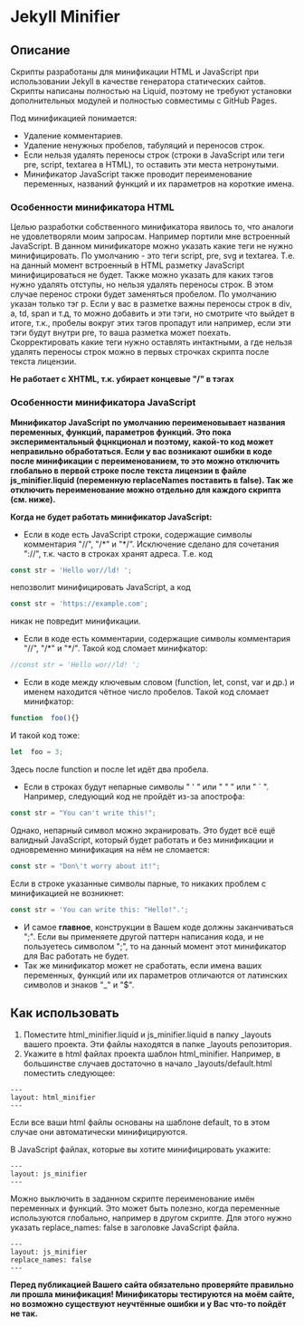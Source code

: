 # Jekyll Minifier

## Описание
Cкрипты разработаны для минификации HTML и JavaScript при использовании Jekyll в качестве генератора статических сайтов. Скрипты написаны полностью на Liquid, поэтому не требуют установки дополнительных модулей и полностью совместимы с GitHub Pages.  

Под минификацией понимается:
* Удаление комментариев.
* Удаление ненужных пробелов, табуляций и переносов строк.
* Если нельзя удалять переносы строк (строки в JavaScript или теги pre, script, textarea в HTML), то оставить эти места нетронутыми.
* Минификатор JavaScript также проводит переименование переменных, названий функций и их параметров на короткие имена.

### Особенности минификатора HTML
Целью разработки собственного минификатора явилось то, что аналоги не удовлетворяли моим запросам. Например портили мне встроенный JavaScript. В данном минификаторе можно указать какие теги не нужно минифицировать. По умолчанию - это теги script, pre, svg и textarea. Т.е. на данный момент встроенный в HTML разметку JavaScript минифицироваться не будет. Также можно указать для каких тэгов нужно удалять отступы, но нельзя удалять переносы строк. В этом случае перенос строки будет заменяться пробелом. По умолчанию указан только тэг p. Если у вас в разметке важны переносы строк в div, a, td, span и т.д, то можно добавить и эти тэги, но смотрите что выйдет в итоге, т.к., пробелы вокруг этих тэгов пропадут или например, если эти тэги будут внутри pre, то ваша разметка может поехать.  
Скорректировать какие теги нужно оставлять интактными, а где нельзя удалять переносы строк можно в первых строчках скрипта после текста лицензии.

**Не работает с XHTML, т.к. убирает концевые "/" в тэгах**  

### Особенности минификатора JavaScript
**Минификатор JavaScript по умолчанию переименовывает названия переменных, функций, параметров функций. Это пока экспериментальный фцнкционал и поэтому, какой-то код может неправильно обработаться. Если у вас возникают ошибки в коде после минификации с переименованием, то это можно отключить глобально в первой строке после текста лицензии в файле js_minifier.liquid (переменную replaceNames поставить в false). Так же отключить переименование можно отдельно для каждого скрипта (см. ниже).**

**Когда не будет работать минификатор JavaScript:**
* Если в коде есть JavaScript строки, содержащие символы комментария "//", "/\*" и "\*/". Исключение сделано для сочетания "://", т.к. часто в строках хранят адреса. Т.е. код
```javascript
const str = 'Hello wor//ld! ';
```
непозволит минифицировать JavaScript, а код
```javascript
const str = 'https://example.com';
```
никак не повредит минификации.
* Если в коде есть комментарии, содержащие символы комментария "//", "/\*" и "\*/". Такой код сломает минифкатор:
```javascript
//const str = 'Hello wor//ld! ';
```
* Если в коде между ключевым словом (function, let, const, var и др.) и именем находится чётное число пробелов. Такой код сломает минифкатор:
```javascript
function  foo(){}
```
И такой код тоже:
```javascript
let  foo = 3;
```
Здесь после function и после let идёт два пробела.
* Если в строках будут непарные символы " ' " или " " " или " ` ". Например, следующий код не пройдёт из-за апострофа:
```javascript
const str = "You can't write this!";
```
Однако, непарный символ можно экранировать. Это будет всё ещё валидный JavaScript, который будет работать и без минификации и одновременно минификация на нём не сломается:
```javascript
const str = "Don\'t worry about it!";
```
Если в строке указанные символы парные, то никаких проблем с минификацией не возникнет:
```javascript
const str = 'You can write this: "Hello!".';
```
* И самое **главное**, конструкции в Вашем коде должны заканчиваться ";". Если вы применяете другой паттерн написания кода, и не пользуетесь символом ";", то на данный момент этот минификатор для Вас работать не будет.
* Так же минификатор может не сработать, если имена ваших переменных, функций или их параметров отличаются от латинских символов и знаков "_" и "$".

## Как использовать
1. Поместите html_minifier.liquid и js_minifier.liquid в папку _layouts вашего проекта. Эти файлы находятся в папке _layouts репозитория.
2. Укажите в html файлах проекта шаблон html_minifier. Например, в большинстве случаев достаточно в начало _layouts/default.html поместить следующее:
```
---
layout: html_minifier
---
```
Если все ваши html файлы основаны на шаблоне default, то в этом случае они автоматически минифицируются.  

В JavaScript файлах, которые вы хотите минифицировать укажите:
```
---
layout: js_minifier
---
```
Можно выключить в заданном скрипте переименование имён переменных и функций. Это может быть полезно, когда переменные используются глобально, например в другом скрипте. Для этого нужно указать replace_names: false в заголовке JavaScript файла.
```
---
layout: js_minifier
replace_names: false
---
```

**Перед публикацией Вашего сайта обязательно проверяйте правильно ли прошла минификация! Минификаторы тестируются на моём сайте, но возможно существуют неучтённые ошибки и у Вас что-то пойдёт не так.**

